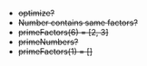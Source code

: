 - ~~optimize?~~
- ~~Number contains same factors?~~
- ~~primeFactors(6) = [2, 3]~~
- ~~primeNumbers?~~
- ~~primeFactors(1) = []~~
